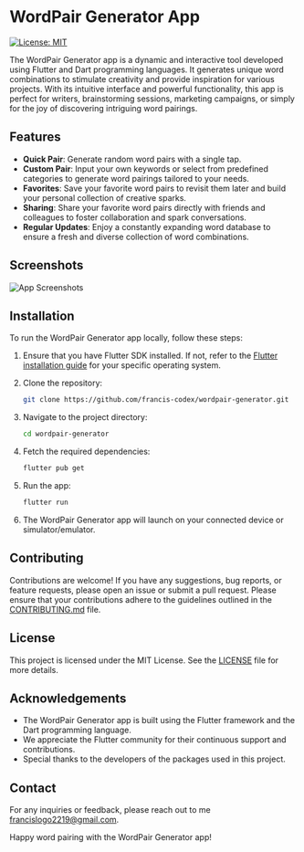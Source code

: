# WordPair Generator App

[![License: MIT](https://img.shields.io/badge/License-MIT-yellow.svg)](https://opensource.org/licenses/MIT)

The WordPair Generator app is a dynamic and interactive tool developed using Flutter and Dart programming languages. It generates unique word combinations to stimulate creativity and provide inspiration for various projects. With its intuitive interface and powerful functionality, this app is perfect for writers, brainstorming sessions, marketing campaigns, or simply for the joy of discovering intriguing word pairings.

## Features

- **Quick Pair**: Generate random word pairs with a single tap.
- **Custom Pair**: Input your own keywords or select from predefined categories to generate word pairings tailored to your needs.
- **Favorites**: Save your favorite word pairs to revisit them later and build your personal collection of creative sparks.
- **Sharing**: Share your favorite word pairs directly with friends and colleagues to foster collaboration and spark conversations.
- **Regular Updates**: Enjoy a constantly expanding word database to ensure a fresh and diverse collection of word combinations.

## Screenshots

![App Screenshots](Download/11.png)


## Installation

To run the WordPair Generator app locally, follow these steps:

1. Ensure that you have Flutter SDK installed. If not, refer to the [Flutter installation guide](https://flutter.dev/docs/get-started/install) for your specific operating system.

2. Clone the repository:

   ```bash
   git clone https://github.com/francis-codex/wordpair-generator.git
   ```

3. Navigate to the project directory:

   ```bash
   cd wordpair-generator
   ```

4. Fetch the required dependencies:

   ```bash
   flutter pub get
   ```

5. Run the app:

   ```bash
   flutter run
   ```

6. The WordPair Generator app will launch on your connected device or simulator/emulator.

## Contributing

Contributions are welcome! If you have any suggestions, bug reports, or feature requests, please open an issue or submit a pull request. Please ensure that your contributions adhere to the guidelines outlined in the [CONTRIBUTING.md](CONTRIBUTING.md) file.

## License

This project is licensed under the MIT License. See the [LICENSE](LICENSE) file for more details.

## Acknowledgements

- The WordPair Generator app is built using the Flutter framework and the Dart programming language.
- We appreciate the Flutter community for their continuous support and contributions.
- Special thanks to the developers of the packages used in this project.

## Contact

For any inquiries or feedback, please reach out to me francislogo2219@gmail.com.

Happy word pairing with the WordPair Generator app!
